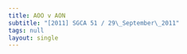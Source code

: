 ```yaml
---
title: AOO v AON
subtitle: "[2011] SGCA 51 / 29\_September\_2011"
tags: null
layout: single
---
```


